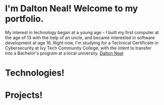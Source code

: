# I'm Dalton Neal! Welcome to my portfolio.
My interest in technology began at a young age - I built my first computer at the age of 13 with the help of an uncle, and became interested in software development at age 16. Right now, I'm studying for a Technical Certificate in Cybersecurity at Ivy Tech Community College, with the intent to transfer into a Bachelor's program at a local university.
[Dalton Neal](mailto:nealdalton99@gmail.com)

# Technologies!


# Projects!
